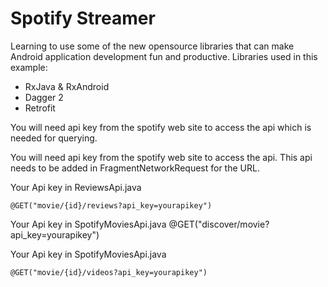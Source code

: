 # Spotify Streamer
Learning to use some of the new opensource libraries that can make Android application development fun and productive.
Libraries used in this example:
 * RxJava & RxAndroid
 * Dagger 2
 * Retrofit 
 
 
 
You will need api key from the spotify web site to access the api which is needed for querying.

You will need api key from the spotify web site to access the api. This api needs to be added in FragmentNetworkRequest for the URL. 

Your Api key in ReviewsApi.java

	@GET("movie/{id}/reviews?api_key=yourapikey")

Your Api key in SpotifyMoviesApi.java
	@GET("discover/movie?api_key=yourapikey")
	
Your Api key in SpotifyMoviesApi.java

	@GET("movie/{id}/videos?api_key=yourapikey")

